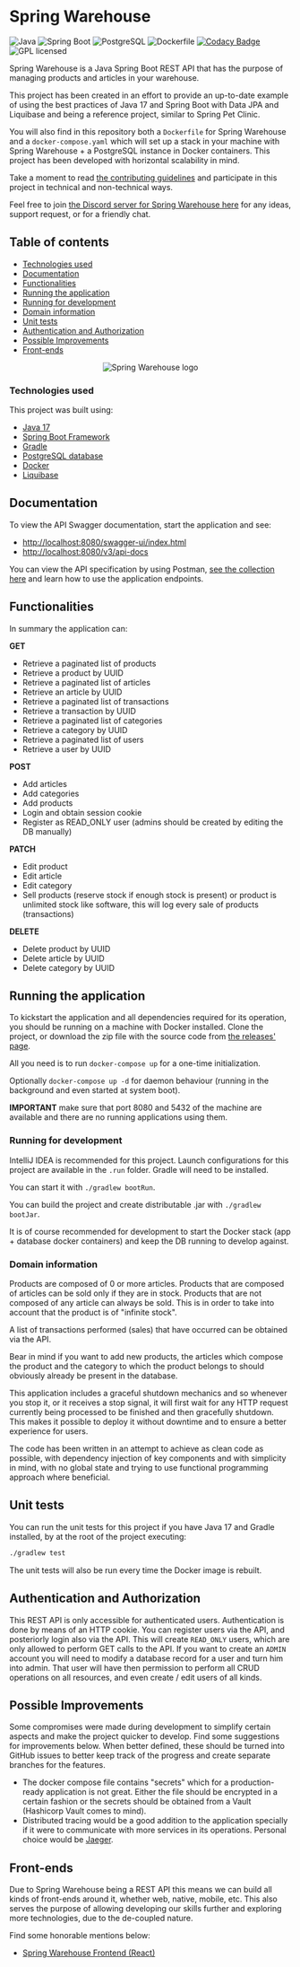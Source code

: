# Spring Warehouse

![Java](https://shields.io/badge/Java-17-red?logo=java&style=flat) ![Spring Boot](https://shields.io/badge/Spring%20Boot-2-green?logo=spring&style=flat) ![PostgreSQL](https://shields.io/badge/-PostgreSQL-gray?logo=postgresql&style=flat) ![Dockerfile](https://shields.io/badge/-Dockerfile-gray?logo=docker&style=flat) [![Codacy Badge](https://app.codacy.com/project/badge/Grade/0696080f9fa14ab3b7334cb1fc40b76e)](https://www.codacy.com/gh/averageflow/spring-warehouse/dashboard?utm_source=github.com&amp;utm_medium=referral&amp;utm_content=averageflow/spring-warehouse&amp;utm_campaign=Badge_Grade) ![GPL licensed](https://img.shields.io/badge/license-GPL-blue.svg)

Spring Warehouse is a Java Spring Boot REST API that has the purpose of managing products and articles in your
warehouse.

This project has been created in an effort to provide an up-to-date example of using the best practices of Java 17 and
Spring Boot with Data JPA and Liquibase and being a reference project, similar to Spring Pet Clinic.

You will also find in this repository both a `Dockerfile` for Spring Warehouse and a `docker-compose.yaml` which will
set up a stack in your machine with Spring Warehouse + a PostgreSQL instance in Docker containers. This project has been
developed with horizontal scalability in mind.

Take a moment to
read [the contributing guidelines](https://github.com/averageflow/spring-warehouse/blob/master/CONTRIBUTING.md) and
participate in this project in technical and non-technical ways.

Feel free to join [the Discord server for Spring Warehouse here](https://discord.gg/eTKDeTDC3j) for any ideas, support request, or for a friendly chat.

## Table of contents

* [Technologies used](#technologies-used)
* [Documentation](#documentation)
* [Functionalities](#functionalities)
* [Running the application](#running-the-application)
* [Running for development](#running-for-development)
* [Domain information](#domain-information)
* [Unit tests](#unit-tests)
* [Authentication and Authorization](#authentication-and-authorization)
* [Possible Improvements](#possible-improvements)
* [Front-ends](#front-ends)

<p align="center">
  <img src="https://res.cloudinary.com/dehs6irlh/image/upload/c_scale,w_256/v1640818163/Github/Warehouse-PNG-Photos_jcaebq.png" alt="Spring Warehouse logo"/>
</p>

### Technologies used

This project was built using:

* [Java 17](https://docs.oracle.com/en/java/javase/17/index.html)
* [Spring Boot Framework](https://spring.io/projects/spring-boot)
* [Gradle](https://gradle.org/)
* [PostgreSQL database](https://www.postgresql.org/)
* [Docker](https://www.docker.com/)
* [Liquibase](https://www.liquibase.org/)

## Documentation

To view the API Swagger documentation, start the application and see:

* [http://localhost:8080/swagger-ui/index.html](http://localhost:8080/swagger-ui/index.html)
* [http://localhost:8080/v3/api-docs](http://localhost:8080/v3/api-docs)

You can view the API specification by using
Postman, [see the collection here](https://www.postman.com/research-technologist-33289382/workspace/joe-s-development/collection/18682350-5647921b-838a-4471-a960-1a557b01ce39)
and learn how to use the application endpoints.

## Functionalities

In summary the application can:

**GET**

* Retrieve a paginated list of products
* Retrieve a product by UUID
* Retrieve a paginated list of articles
* Retrieve an article by UUID
* Retrieve a paginated list of transactions
* Retrieve a transaction by UUID
* Retrieve a paginated list of categories
* Retrieve a category by UUID
* Retrieve a paginated list of users
* Retrieve a user by UUID

**POST**

* Add articles
* Add categories
* Add products
* Login and obtain session cookie
* Register as READ_ONLY user (admins should be created by editing the DB manually)

**PATCH**

* Edit product
* Edit article
* Edit category
* Sell products (reserve stock if enough stock is present) or product is unlimited stock like software, this will log
  every sale of products (transactions)

**DELETE**

* Delete product by UUID
* Delete article by UUID
* Delete category by UUID

## Running the application

To kickstart the application and all dependencies required for its operation, you should be running on a machine with
Docker installed. Clone the project, or download the zip file with the source code
from [the releases' page](https://github.com/averageflow/spring-warehouse/releases).

All you need is to run `docker-compose up` for a one-time initialization.

Optionally `docker-compose up -d` for daemon behaviour (running in the background and even started at system boot).

**IMPORTANT** make sure that port 8080 and 5432 of the machine are available and there are no running applications using
them.

### Running for development

IntelliJ IDEA is recommended for this project. Launch configurations for this project are available in the `.run`
folder. Gradle will need to be installed.

You can start it with `./gradlew bootRun`.

You can build the project and create distributable .jar with `./gradlew bootJar`.

It is of course recommended for development to start the Docker stack (app + database docker containers) and keep the DB
running to develop against.

### Domain information

Products are composed of 0 or more articles. Products that are composed of articles can be sold only if they are in
stock. Products that are not composed of any article can always be sold. This is in order to take into account that the
product is of "infinite stock".

A list of transactions performed (sales) that have occurred can be obtained via the API.

Bear in mind if you want to add new products, the articles which compose the product and the category to which the
product belongs to should obviously already be present in the database.

This application includes a graceful shutdown mechanics and so whenever you stop it, or it receives a stop signal, it
will first wait for any HTTP request currently being processed to be finished and then gracefully shutdown. This makes
it possible to deploy it without downtime and to ensure a better experience for users.

The code has been written in an attempt to achieve as clean code as possible, with dependency injection of key
components and with simplicity in mind, with no global state and trying to use functional programming approach where
beneficial.

## Unit tests

You can run the unit tests for this project if you have Java 17 and Gradle installed, by at the root of the project
executing:

```sh
./gradlew test
```

The unit tests will also be run every time the Docker image is rebuilt.

## Authentication and Authorization

This REST API is only accessible for authenticated users. Authentication is done by means of an HTTP cookie. You can
register users via the API, and posteriorly login also via the API. This will create `READ_ONLY` users, which are only
allowed to perform GET calls to the API. If you want to create an `ADMIN` account you will need to modify a database
record for a user and turn him into admin. That user will have then permission to perform all CRUD operations on all
resources, and even create / edit users of all kinds.

## Possible Improvements

Some compromises were made during development to simplify certain aspects and make the project quicker to develop. Find
some suggestions for improvements below. When better defined, these should be turned into GitHub issues to better keep
track of the progress and create separate branches for the features.

* The docker compose file contains "secrets" which for a production-ready application is not great. Either the file
  should be encrypted in a certain fashion or the secrets should be obtained from a Vault (Hashicorp Vault comes to
  mind).
* Distributed tracing would be a good addition to the application specially if it were to communicate with more services
  in its operations. Personal choice would be [Jaeger](https://www.jaegertracing.io/).

## Front-ends

Due to Spring Warehouse being a REST API this means we can build all kinds of front-ends around it, whether web, native,
mobile, etc. This also serves the purpose of allowing developing our skills further and exploring more technologies, due
to the de-coupled nature.

Find some honorable mentions below:

* [Spring Warehouse Frontend (React)](https://github.com/averageflow/spring-warehouse-frontend)
